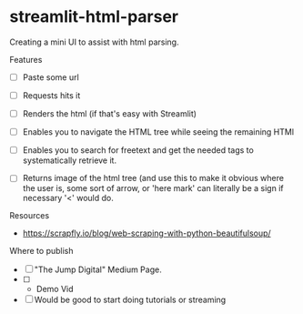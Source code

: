 # streamlit-html-parser
Creating a mini UI to assist with html parsing.

Features
- [ ] Paste some url 
- [ ] Requests hits it 
- [ ] Renders the html (if that's easy with Streamlit)
- [ ] Enables you to navigate the HTML tree while seeing the remaining HTMl
- [ ] Enables you to search for freetext and get the needed tags to systematically retrieve it.
- [ ] Returns image of the html tree (and use this to make it obvious where the user is, some sort of arrow, or 'here mark' can literally be a sign if necessary '<' would do.


Resources
- https://scrapfly.io/blog/web-scraping-with-python-beautifulsoup/

Where to publish 
- [ ] "The Jump Digital" Medium Page.
- [ ] + Demo Vid 
- [ ] Would be good to start doing tutorials or streaming
